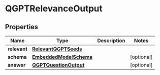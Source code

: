 
# QGPTRelevanceOutput

## Properties
Name | Type | Description | Notes
------------ | ------------- | ------------- | -------------
**relevant** | [**RelevantQGPTSeeds**](RelevantQGPTSeeds) |  | 
**schema** | [**EmbeddedModelSchema**](EmbeddedModelSchema) |  |  [optional]
**answer** | [**QGPTQuestionOutput**](QGPTQuestionOutput) |  |  [optional]



